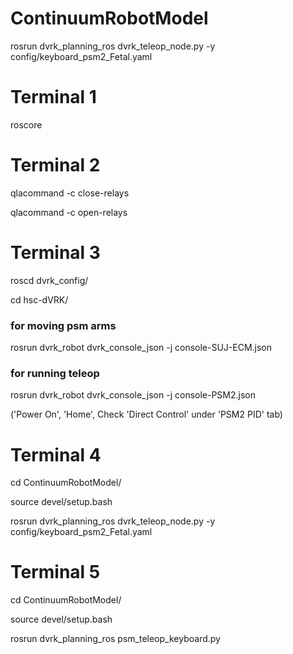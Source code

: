 # ContinuumRobotModel

rosrun dvrk_planning_ros dvrk_teleop_node.py -y config/keyboard_psm2_Fetal.yaml

# Terminal 1 
roscore

# Terminal 2
qlacommand -c close-relays

qlacommand -c open-relays

# Terminal 3 
roscd dvrk_config/

cd hsc-dVRK/
### for moving psm arms
rosrun dvrk_robot dvrk_console_json -j console-SUJ-ECM.json 
### for running teleop
rosrun dvrk_robot dvrk_console_json -j console-PSM2.json

('Power On', 'Home', Check 'Direct Control' under 'PSM2 PID' tab)

# Terminal 4 
cd ContinuumRobotModel/

source devel/setup.bash

rosrun dvrk_planning_ros dvrk_teleop_node.py -y config/keyboard_psm2_Fetal.yaml

# Terminal 5
cd ContinuumRobotModel/

source devel/setup.bash

rosrun dvrk_planning_ros psm_teleop_keyboard.py

